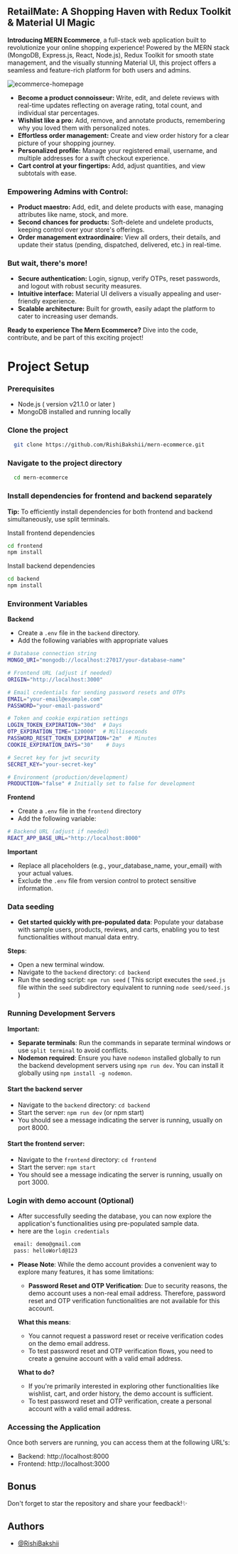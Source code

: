## RetailMate: A Shopping Haven with Redux Toolkit & Material UI Magic

**Introducing MERN Ecommerce**, a full-stack web application built to revolutionize your online shopping experience! Powered by the MERN stack (MongoDB, Express.js, React, Node.js), Redux Toolkit for smooth state management, and the visually stunning Material UI, this project offers a seamless and feature-rich platform for both users and admins.

![ecommerce-homepage](https://res.cloudinary.com/dh5fjdce9/image/upload/v1707365755/front_inhzp9.png)

* **Become a product connoisseur:** Write, edit, and delete reviews with real-time updates reflecting on average rating, total count, and individual star percentages.
* **Wishlist like a pro:** Add, remove, and annotate products, remembering why you loved them with personalized notes.
* **Effortless order management:** Create and view order history for a clear picture of your shopping journey.
* **Personalized profile:** Manage your registered email, username, and multiple addresses for a swift checkout experience.
* **Cart control at your fingertips:** Add, adjust quantities, and view subtotals with ease.

### **Empowering Admins with Control:**

* **Product maestro:** Add, edit, and delete products with ease, managing attributes like name, stock, and more.
* **Second chances for products:** Soft-delete and undelete products, keeping control over your store's offerings.
* **Order management extraordinaire:** View all orders, their details, and update their status (pending, dispatched, delivered, etc.) in real-time.

### **But wait, there's more!**

* **Secure authentication:** Login, signup, verify OTPs, reset passwords, and logout with robust security measures.
* **Intuitive interface:** Material UI delivers a visually appealing and user-friendly experience.
* **Scalable architecture:** Built for growth, easily adapt the platform to cater to increasing user demands.

**Ready to experience The Mern Ecommerce?** Dive into the code, contribute, and be part of this exciting project!

# **Project Setup**

### Prerequisites
- Node.js ( version v21.1.0 or later )
- MongoDB installed and running locally

### Clone the project

```bash
  git clone https://github.com/RishiBakshii/mern-ecommerce.git
```

### Navigate to the project directory

```bash
  cd mern-ecommerce
```

### Install dependencies for frontend and backend separately
**Tip:** To efficiently install dependencies for both frontend and backend simultaneously, use split terminals.

Install frontend dependencies
```bash
cd frontend
npm install
```

Install backend dependencies

```bash
cd backend
npm install
```


### Environment Variables
**Backend**
- Create a `.env` file in the `backend` directory.
- Add the following variables with appropriate values
```bash
# Database connection string
MONGO_URI="mongodb://localhost:27017/your-database-name"

# Frontend URL (adjust if needed)
ORIGIN="http://localhost:3000"

# Email credentials for sending password resets and OTPs
EMAIL="your-email@example.com"
PASSWORD="your-email-password"

# Token and cookie expiration settings
LOGIN_TOKEN_EXPIRATION="30d"  # Days
OTP_EXPIRATION_TIME="120000"  # Milliseconds
PASSWORD_RESET_TOKEN_EXPIRATION="2m"  # Minutes
COOKIE_EXPIRATION_DAYS="30"    # Days

# Secret key for jwt security
SECRET_KEY="your-secret-key"

# Environment (production/development)
PRODUCTION="false" # Initially set to false for development
```

**Frontend**
- Create a `.env` file in the `frontend` directory
- Add the following variable:
```bash
# Backend URL (adjust if needed)
REACT_APP_BASE_URL="http://localhost:8000" 
```

**Important**
- Replace all placeholders (e.g., your_database_name, your_email) with your actual values.
- Exclude the `.env` file from version control to protect sensitive information.

### Data seeding
- **Get started quickly with pre-populated data**: Populate your database with sample users, products, reviews, and carts, enabling you to test functionalities without manual data entry.

**Steps**:
- Open a new terminal window.
- Navigate to the `backend` directory: `cd backend`
- Run the seeding script: `npm run seed` ( This script executes the `seed.js` file within the `seed` subdirectory equivalent to running `node seed/seed.js` )
### Running Development Servers

**Important:**

- **Separate terminals**: Run the commands in separate terminal windows or use `split terminal` to avoid conflicts.
- **Nodemon required**: Ensure you have `nodemon` installed globally to run the backend development servers using `npm run dev`. You can install it globally using `npm install -g nodemon`.

#### Start the backend server
- Navigate to the `backend` directory: `cd backend`
- Start the server: `npm run dev` (or npm start)
- You should see a message indicating the server is running, usually on port 8000.
     
#### Start the frontend server:
- Navigate to the `frontend` directory: `cd frontend`
- Start the server: `npm start`
- You should see a message indicating the server is running, usually on port 3000.

### Login with demo account (Optional)
- After successfully seeding the database, you can now explore the application's functionalities using pre-populated sample data.
- here are the `login credentials`
```bash
  email: demo@gmail.com
  pass: helloWorld@123
```

- **Please Note**: While the demo account provides a convenient way to explore many features, it has some limitations:
    - **Password Reset and OTP Verification**: Due to security reasons, the demo account uses a non-real email address. Therefore, password reset and OTP verification functionalities are not available for this account.

    **What this means**:
    - You cannot request a password reset or receive verification codes on the demo email address.
    - To test password reset and OTP verification flows, you need to create a genuine account with a valid email address.

    **What to do?**
    - If you're primarily interested in exploring other functionalities like wishlist, cart, and order history, the demo account is sufficient.
    - To test password reset and OTP verification, create a personal account with a valid email address.
### Accessing the Application
Once both servers are running, you can access them at the following URL's:
- Backend: http://localhost:8000
- Frontend: http://localhost:3000

## **Bonus**
Don't forget to star the repository and share your feedback!✨

## Authors
- [@RishiBakshii](https://github.com/RishiBakshii)
